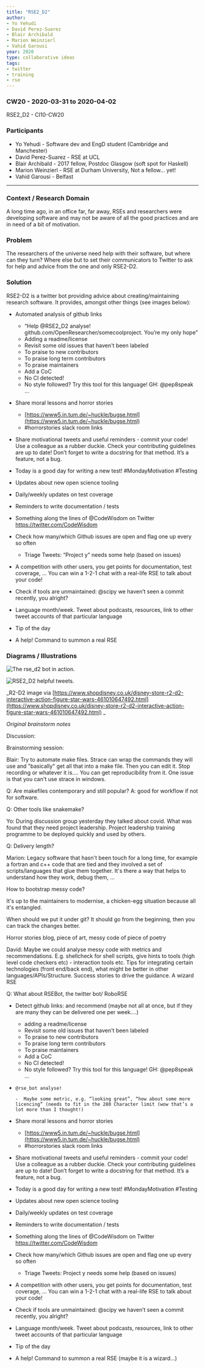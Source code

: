 ```yaml
---
title: "RSE2_D2"
author:
- Yo Yehudi
- David Perez-Suarez
- Blair Archibald
- Marion Weinzierl
- Vahid Garousi
year: 2020
type: collaborative ideas
tags:
- twitter
- training
- rse
---
```


### CW20 - 2020-03-31 to 2020-04-02

RSE2_D2 - CI10-CW20


### **Participants**

* Yo Yehudi - Software dev and EngD student (Cambridge and Manchester) 
* David Perez-Suarez - RSE at UCL
* Blair Archibald - 2017 fellow, Postdoc Glasgow (soft spot for Haskell) 
* Marion Weinzierl - RSE at Durham University, Not a fellow... yet!
* Vahid Garousi - Belfast 

---

### **Context / Research Domain**

A long time ago, in an office far, far away, RSEs and researchers were developing software and may not be aware of all the good practices and are in need of a bit of motivation.

### **Problem**

The researchers of the universe need help with their software, but where can they turn? Where else but to set their communicators to Twitter to ask for help and advice from the one and only RSE2-D2.

### **Solution**

RSE2-D2 is a twitter bot providing advice about creating/maintaining research software. It provides, amongst other things (see images below):

*   Automated analysis of github links
    *   “Help @RSE2_D2 analyse! github.com/OpenResearcher/somecoolproject. You’re my only hope”
    *   Adding a readme/license
    *   Revisit some old issues that haven't been labeled
    *   To praise to new contributors
    *   To praise long term contributors
    *   To praise maintainers
    *   Add a CoC
    *   No CI detected!
    *   No style followed? Try this tool for this language! GH: @pep8speak ...
*   Share moral lessons and horror stories
    *   [https://www5.in.tum.de/~huckle/bugse.html](https://www5.in.tum.de/~huckle/bugse.html) 
    *   #horrorstories slack room links
*   Share motivational tweets and useful reminders - commit your code! Use a colleague as a rubber duckie. Check your contributing guidelines are up to date! Don’t forget to write a docstring for that method. It’s a feature, not a bug.
*   Today is a good day for writing a new test! #MondayMotivation #Testing
*   Updates about new open science tooling
*   Daily/weekly updates on test coverage
*   Reminders to write documentation / tests
*   Something along the lines of @CodeWisdom on Twitter https://twitter.com/CodeWisdom
*   Check how many/which Github issues are open and flag one up every so often
    
    *   Triage Tweets: “Project y” needs some help (based on issues)
*   A competition with other users, you get points for documentation, test coverage, … You can win a 1-2-1 chat with a real-life RSE to talk about your code!
*   Check if tools are unmaintained: @scipy we haven’t seen a commit recently, you alright?
*   Language month/week. Tweet about podcasts, resources, link to other tweet accounts of that particular language
*   Tip of the day
*   A help! Command to summon a real RSE


### **Diagrams / Illustrations**

![The rse_d2 bot in action.](../images/cw20-rse_d2.jpg)


![RSE2_D2 helpful tweets.](../images/cw20-rse2_d22.jpg)


_R2-D2 image via [https://www.shopdisney.co.uk/disney-store-r2-d2-interactive-action-figure-star-wars-461010647492.html](https://www.shopdisney.co.uk/disney-store-r2-d2-interactive-action-figure-star-wars-461010647492.html) _


_Original brainstorm notes_

Discussion:

Brainstorming session: 

Blair: Try to automate make files. Strace can wrap the commands they will use and "basically" get all that into a make file. Then you can edit it. Stop recording or whatever it is.... You can get reproducibility from it. One issue is that you can't use strace in windows.

Q: Are makefiles contemporary and still popular? A: good for workflow if not for software. 

Q: Other tools like snakemake?

Yo: During discussion group yesterday they talked about covid. What was found that they need project leadership. Project leadership training programme to be deployed quickly and used by others.

Q: Delivery length?

Marion: Legacy software that hasn't been touch for a long time, for example a fortran and c++ code that are tied and they involved a set of scripts/languages that glue them together. It's there a way that helps to understand how they work, debug them, ...

How to bootstrap messy code? 

It's up to the maintainers to modernise, a chicken-egg situation because all it's entangled.

When should we put it under git? It should go from the beginning, then you can track the changes better.

Horror stories blog, piece of art, messy code of piece of poetry

David: Maybe we could analyse messy code with metrics and recommendations. E.g. shellcheck for shell scripts, give hints to tools (high level code checkers etc) - interaction tools etc. Tips for integrating certain technologies (front end/back end), what might be better in other languages/APIs/Structure. Success stories to drive the guidance. A wizard RSE

Q: What about RSEBot, the twitter bot/ RoboRSE

*   Detect github links: and recommend  (maybe not all at once, but if they are many they can be delivered one per week....)
    *   adding a readme/license
    *   Revisit some old issues that haven't been labeled
    *   To praise to new contributors
    *   To praise long term contributors
    *   To praise maintainers
    *   Add a CoC
    *   No CI detected!
    *   No style followed? Try this tool for this language! GH: @pep8speak ...
*   `@rse_bot analyse!` 

        -  Maybe some metric, e.g. “looking great”, “how about some more licencing” (needs to fit in the 280 Character limit (wow that’s a lot more than I thought!)

*   Share moral lessons and horror stories
    *   [https://www5.in.tum.de/~huckle/bugse.html](https://www5.in.tum.de/~huckle/bugse.html) 
    *   #horrorstories slack room links
*   Share motivational tweets and useful reminders - commit your code! Use a colleague as a rubber duckie. Check your contributing guidelines are up to date! Don’t forget to write a docstring for that method. It’s a feature, not a bug.
*   Today is a good day for writing a new test! #MondayMotivation #Testing
*    Updates about new open science tooling
*    Daily/weekly updates on test coverage
*    Reminders to write documentation / tests
*    Something along the lines of @CodeWisdom on Twitter https://twitter.com/CodeWisdom
*   Check how many/which Github issues are open and flag one up every so often
    
    *   Triage Tweets: Project y needs some help (based on issues)
*   A competition with other users, you get points for documentation, test coverage, … You can win a 1-2-1 chat with a real-life RSE to talk about your code!
*   Check if tools are unmaintained: @scipy we haven’t seen a commit recently, you alright?
*   Language month/week. Tweet about podcasts, resources, link to other tweet accounts of that particular language
*   Tip of the day
*   A help! Command to summon a real RSE (maybe it is a wizard…)
